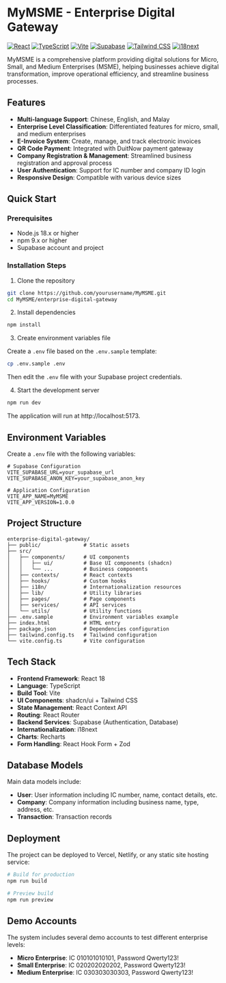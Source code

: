 # MyMSME - Enterprise Digital Gateway

[![React](https://img.shields.io/badge/React-18.3.1-blue)](https://reactjs.org/)
[![TypeScript](https://img.shields.io/badge/TypeScript-5.5.3-blue)](https://www.typescriptlang.org/)
[![Vite](https://img.shields.io/badge/Vite-5.4.1-brightgreen)](https://vitejs.dev/)
[![Supabase](https://img.shields.io/badge/Supabase-2.51.0-green)](https://supabase.io/)
[![Tailwind CSS](https://img.shields.io/badge/Tailwind-3.4.11-blueviolet)](https://tailwindcss.com/)
[![i18next](https://img.shields.io/badge/i18next-25.3.2-orange)](https://www.i18next.com/)

MyMSME is a comprehensive platform providing digital solutions for Micro, Small, and Medium Enterprises (MSME), helping businesses achieve digital transformation, improve operational efficiency, and streamline business processes.

## Features

- **Multi-language Support**: Chinese, English, and Malay
- **Enterprise Level Classification**: Differentiated features for micro, small, and medium enterprises
- **E-Invoice System**: Create, manage, and track electronic invoices
- **QR Code Payment**: Integrated with DuitNow payment gateway
- **Company Registration & Management**: Streamlined business registration and approval process
- **User Authentication**: Support for IC number and company ID login
- **Responsive Design**: Compatible with various device sizes

## Quick Start

### Prerequisites

- Node.js 18.x or higher
- npm 9.x or higher
- Supabase account and project

### Installation Steps

1. Clone the repository

```bash
git clone https://github.com/yourusername/MyMSME.git
cd MyMSME/enterprise-digital-gateway
```

2. Install dependencies

```bash
npm install
```

3. Create environment variables file

Create a `.env` file based on the `.env.sample` template:

```bash
cp .env.sample .env
```

Then edit the `.env` file with your Supabase project credentials.

4. Start the development server

```bash
npm run dev
```

The application will run at http://localhost:5173.

## Environment Variables

Create a `.env` file with the following variables:

```
# Supabase Configuration
VITE_SUPABASE_URL=your_supabase_url
VITE_SUPABASE_ANON_KEY=your_supabase_anon_key

# Application Configuration
VITE_APP_NAME=MyMSME
VITE_APP_VERSION=1.0.0
```

## Project Structure

```
enterprise-digital-gateway/
├── public/              # Static assets
├── src/
│   ├── components/      # UI components
│   │   ├── ui/          # Base UI components (shadcn)
│   │   └── ...          # Business components
│   ├── contexts/        # React contexts
│   ├── hooks/           # Custom hooks
│   ├── i18n/            # Internationalization resources
│   ├── lib/             # Utility libraries
│   ├── pages/           # Page components
│   ├── services/        # API services
│   └── utils/           # Utility functions
├── .env.sample          # Environment variables example
├── index.html           # HTML entry
├── package.json         # Dependencies configuration
├── tailwind.config.ts   # Tailwind configuration
└── vite.config.ts       # Vite configuration
```

## Tech Stack

- **Frontend Framework**: React 18
- **Language**: TypeScript
- **Build Tool**: Vite
- **UI Components**: shadcn/ui + Tailwind CSS
- **State Management**: React Context API
- **Routing**: React Router
- **Backend Services**: Supabase (Authentication, Database)
- **Internationalization**: i18next
- **Charts**: Recharts
- **Form Handling**: React Hook Form + Zod

## Database Models

Main data models include:

- **User**: User information including IC number, name, contact details, etc.
- **Company**: Company information including business name, type, address, etc.
- **Transaction**: Transaction records

## Deployment

The project can be deployed to Vercel, Netlify, or any static site hosting service:

```bash
# Build for production
npm run build

# Preview build
npm run preview
```

## Demo Accounts

The system includes several demo accounts to test different enterprise levels:

- **Micro Enterprise**: IC 010101010101, Password Qwerty123!
- **Small Enterprise**: IC 020202020202, Password Qwerty123!
- **Medium Enterprise**: IC 030303030303, Password Qwerty123!
